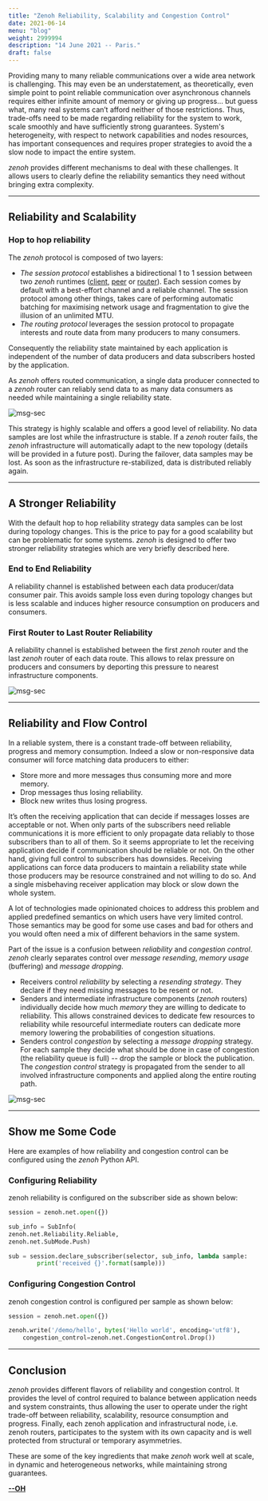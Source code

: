 ```yaml
---
title: "Zenoh Reliability, Scalability and Congestion Control"
date: 2021-06-14
menu: "blog"
weight: 2999994
description: "14 June 2021 -- Paris."
draft: false
---
```


Providing many to many reliable communications  over a wide area network is challenging. This may even be an understatement, as theoretically,  even simple point to point reliable communication over asynchronous channels requires either infinite amount of memory or giving up progress… but guess what, many real systems can’t afford neither of those restrictions. Thus, trade-offs need to be made regarding reliability for the system to work, scale smoothly and have sufficiently strong guarantees. System's heterogeneity, with respect to network capabilities and nodes resources,  has important consequences and requires proper strategies to avoid the a slow node to impact the entire system.

*zenoh* provides different mechanisms to deal with these challenges. It allows users to clearly define the reliability semantics they need without bringing extra complexity. 

-------
## Reliability and Scalability
### Hop to hop reliability
The *zenoh* protocol is composed of two layers: 
- *The session protocol* establishes a bidirectional 1 to 1 session between two *zenoh* runtimes ([client](../../docs/getting-started/key-concepts/#client), [peer](../../docs/getting-started/key-concepts/#peer) or [router](../../docs/getting-started/key-concepts/#router)). Each session comes by default with a best-effort channel and a reliable channel. The session protocol among other things, takes care of performing automatic batching for maximising network usage and fragmentation to give the illusion of an unlimited MTU. 
- *The routing protocol* leverages the session protocol to propagate interests and route data from many producers to many consumers.

Consequently the reliability state maintained by each application is independent of the number of data producers and data subscribers hosted by the application.

As *zenoh* offers routed communication, a single data producer connected to a *zenoh* router can reliably send data to as many data consumers as needed while maintaining a single reliability state.

![msg-sec](../../img/blog-zenoh-reliability/zenoh-reliability-and-scalability.png)

This strategy is highly scalable and offers a good level of reliability. No data samples are lost while the infrastructure is stable. If a *zenoh* router fails, the *zenoh* infrastructure will automatically adapt to the new topology (details will be provided in a future post). During the failover, data samples may be lost. As soon as the infrastructure re-stabilized, data is distributed reliably again.

-------
## A Stronger Reliability
With the default hop to hop reliability strategy data samples can be lost during topology changes. This is the price to pay for a good scalability but can be problematic for some systems. *zenoh* is designed to offer two stronger reliability strategies which are very briefly described here.

### End to End Reliability
A reliability channel is established between each data producer/data consumer pair. This avoids sample loss even during topology changes but is less scalable and induces higher resource consumption on producers and consumers.

### First Router to Last Router Reliability
A reliability channel is established between the first *zenoh* router and the last *zenoh* router of each data route. This allows to relax pressure on producers and consumers by deporting this pressure to nearest infrastructure components.

![msg-sec](../../img/blog-zenoh-reliability/zenoh-strong-reliability.png)

-------
## Reliability and Flow Control
In a reliable system, there is a constant trade-off between reliability, progress and memory consumption. Indeed a slow or non-responsive data consumer will force matching data producers to either:
- Store more and more messages thus consuming more and more memory.
- Drop messages thus losing reliability.
- Block new writes thus losing progress.

It’s often the receiving application that can decide if messages losses are acceptable or not. When only parts of the subscribers need reliable communications it is more efficient to only propagate data reliably to those subscribers than to all of them. So it seems appropriate to let the receiving application decide if communication should be reliable or not. On the other hand, giving full control to subscribers has downsides. Receiving applications can force data producers to maintain a reliability state while those producers may be resource constrained and not willing to do so. And a single misbehaving receiver application may block or slow down the whole system.

A lot of technologies made opinionated choices to address this problem and applied predefined semantics on which users have very limited control. Those semantics may be good for some use cases and bad for others and you would often need a mix of different behaviors in the same system.

Part of the issue is a confusion between *reliability* and *congestion control*. *zenoh* clearly separates control over *message resending*, *memory usage* (buffering) and *message dropping*.
- Receivers control *reliability* by selecting a *resending strategy*. They declare if they need missing messages to be resent or not.
- Senders and intermediate infrastructure components (*zenoh* routers) individually decide how much *memory* they are willing to dedicate to reliability. This allows constrained devices to dedicate few resources to reliability while resourceful intermediate routers can dedicate more memory lowering the probabilities of congestion situations.
- Senders control *congestion* by selecting a *message dropping* strategy. For each sample they decide what should be done in case of congestion (the reliability queue is full) -- drop the sample or block the publication. The *congestion control* strategy is propagated from the sender to all involved infrastructure components and applied along the entire routing path.

![msg-sec](../../img/blog-zenoh-reliability/zenoh-reliability-and-flow-control.png)

-------
## Show me Some Code

Here are examples of how reliability and congestion control can be configured using the *zenoh* Python API.

### Configuring Reliability
zenoh reliability is configured on the subscriber side as shown below:

```python
session = zenoh.net.open({})

sub_info = SubInfo(
zenoh.net.Reliability.Reliable, 
zenoh.net.SubMode.Push)

sub = session.declare_subscriber(selector, sub_info, lambda sample: 
		print('received {}'.format(sample)))
```

### Configuring Congestion Control
zenoh  congestion control is configured per sample as shown below:

```python
session = zenoh.net.open({})

zenoh.write('/demo/hello', bytes('Hello world', encoding='utf8'),
	congestion_control=zenoh.net.CongestionControl.Drop())
```

-------
## Conclusion
*zenoh* provides different flavors of reliability and congestion control. It provides the level of control required 
to balance between application needs and system constraints, thus allowing the user to operate under the right trade-off between reliability, scalability, resource consumption and progress. Finally, each zenoh application and infrastructural node, i.e. zenoh routers, participates to the system with its own capacity and is well protected from structural or  temporary asymmetries. 

These are some of the key ingredients that make  *zenoh* work well at scale, in dynamic and heterogeneous networks,  while maintaining strong guarantees.

[**--OH**](https://github.com/OlivierHecart)